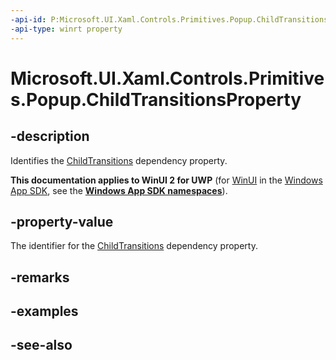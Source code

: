 ```yaml
---
-api-id: P:Microsoft.UI.Xaml.Controls.Primitives.Popup.ChildTransitionsProperty
-api-type: winrt property
---
```


<!-- Property syntax
public Windows.UI.Xaml.DependencyProperty ChildTransitionsProperty { get; }
-->

# Microsoft.UI.Xaml.Controls.Primitives.Popup.ChildTransitionsProperty

## -description
Identifies the [ChildTransitions](popup_childtransitions.md) dependency property.

**This documentation applies to WinUI 2 for UWP** (for [WinUI](/windows/apps/winui/winui3/) in the [Windows App SDK](/windows/apps/windows-app-sdk/), see the **[Windows App SDK namespaces](/windows/windows-app-sdk/api/winrt/)**).

## -property-value
The identifier for the [ChildTransitions](popup_childtransitions.md) dependency property.

## -remarks

## -examples

## -see-also
